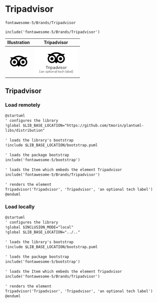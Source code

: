# Tripadvisor


```text
fontawesome-5/Brands/Tripadvisor
```

```text
include('fontawesome-5/Brands/Tripadvisor')
```



| Illustration | Tripadvisor |
| :---: | :---: |
| ![illustration for Illustration](../../fontawesome-5/Brands/Tripadvisor.png) | ![illustration for Tripadvisor](../../fontawesome-5/Brands/Tripadvisor.Local.png) |




## Tripadvisor

### Load remotely
```plantuml
@startuml
' configures the library
!global $LIB_BASE_LOCATION="https://github.com/tmorin/plantuml-libs/distribution"

' loads the library's bootstrap
!include $LIB_BASE_LOCATION/bootstrap.puml

' loads the package bootstrap
include('fontawesome-5/bootstrap')

' loads the Item which embeds the element Tripadvisor
include('fontawesome-5/Brands/Tripadvisor')

' renders the element
Tripadvisor('Tripadvisor', 'Tripadvisor', 'an optional tech label')
@enduml
```

### Load locally
```plantuml
@startuml
' configures the library
!global $INCLUSION_MODE="local"
!global $LIB_BASE_LOCATION="../.."

' loads the library's bootstrap
!include $LIB_BASE_LOCATION/bootstrap.puml

' loads the package bootstrap
include('fontawesome-5/bootstrap')

' loads the Item which embeds the element Tripadvisor
include('fontawesome-5/Brands/Tripadvisor')

' renders the element
Tripadvisor('Tripadvisor', 'Tripadvisor', 'an optional tech label')
@enduml
```

